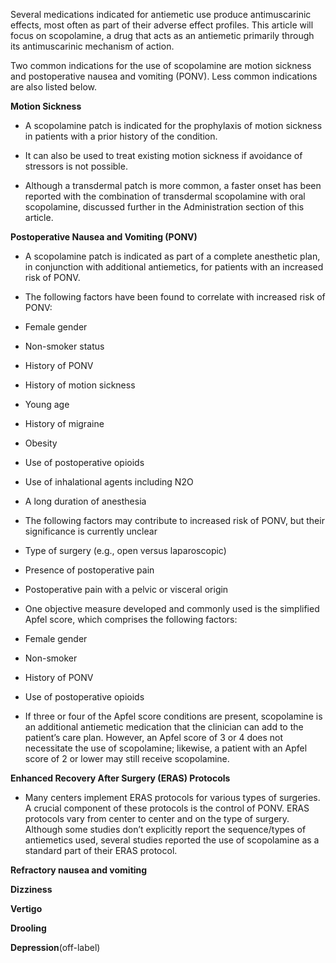 Several medications indicated for antiemetic use produce antimuscarinic effects, most often as part of their adverse effect profiles. This article will focus on scopolamine, a drug that acts as an antiemetic primarily through its antimuscarinic mechanism of action.

Two common indications for the use of scopolamine are motion sickness and postoperative nausea and vomiting (PONV). Less common indications are also listed below.

**Motion Sickness**

- A scopolamine patch is indicated for the prophylaxis of motion sickness in patients with a prior history of the condition.

- It can also be used to treat existing motion sickness if avoidance of stressors is not possible.

- Although a transdermal patch is more common, a faster onset has been reported with the combination of transdermal scopolamine with oral scopolamine, discussed further in the Administration section of this article.

**Postoperative Nausea and Vomiting (PONV)**

- A scopolamine patch is indicated as part of a complete anesthetic plan, in conjunction with additional antiemetics, for patients with an increased risk of PONV.

- The following factors have been found to correlate with increased risk of PONV:

- Female gender 
- Non-smoker status 
- History of PONV
- History of motion sickness
- Young age
- History of migraine
- Obesity
- Use of postoperative opioids
- Use of inhalational agents including N2O
- A long duration of anesthesia

- The following factors may contribute to increased risk of PONV, but their significance is currently unclear
- Type of surgery (e.g., open versus laparoscopic)
- Presence of postoperative pain
- Postoperative pain with a pelvic or visceral origin

- One objective measure developed and commonly used is the simplified Apfel score, which comprises the following factors:

- Female gender 
- Non-smoker
- History of PONV
- Use of postoperative opioids

- If three or four of the Apfel score conditions are present, scopolamine is an additional antiemetic medication that the clinician can add to the patient’s care plan. However, an Apfel score of 3 or 4 does not necessitate the use of scopolamine; likewise, a patient with an Apfel score of 2 or lower may still receive scopolamine.

**Enhanced Recovery After Surgery (ERAS) Protocols**

- Many centers implement ERAS protocols for various types of surgeries. A crucial component of these protocols is the control of PONV. ERAS protocols vary from center to center and on the type of surgery. Although some studies don’t explicitly report the sequence/types of antiemetics used, several studies reported the use of scopolamine as a standard part of their ERAS protocol.

**Refractory nausea and vomiting**

**Dizziness**

**Vertigo**

**Drooling**

**Depression**(off-label)